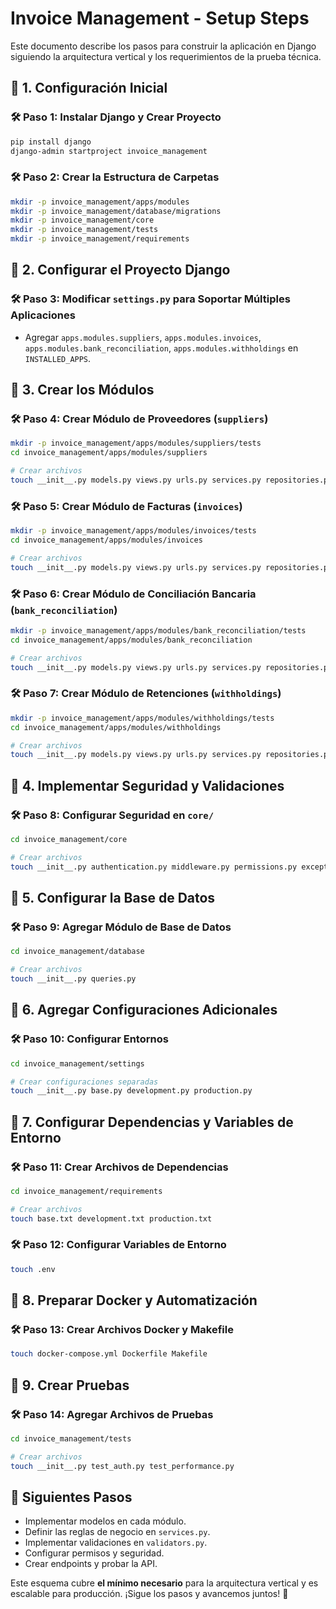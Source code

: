 # Invoice Management - Setup Steps

Este documento describe los pasos para construir la aplicación en Django siguiendo la arquitectura vertical y los requerimientos de la prueba técnica.

## 📌 **1. Configuración Inicial**

### 🛠️ **Paso 1: Instalar Django y Crear Proyecto**
```bash
pip install django
django-admin startproject invoice_management
```

### 🛠️ **Paso 2: Crear la Estructura de Carpetas**
```bash
mkdir -p invoice_management/apps/modules
mkdir -p invoice_management/database/migrations
mkdir -p invoice_management/core
mkdir -p invoice_management/tests
mkdir -p invoice_management/requirements
```


## 📌 **2. Configurar el Proyecto Django**

### 🛠️ **Paso 3: Modificar `settings.py` para Soportar Múltiples Aplicaciones**
- Agregar `apps.modules.suppliers`, `apps.modules.invoices`, `apps.modules.bank_reconciliation`, `apps.modules.withholdings` en `INSTALLED_APPS`.


## 📌 **3. Crear los Módulos**

### 🛠️ **Paso 4: Crear Módulo de Proveedores (`suppliers`)**
```bash
mkdir -p invoice_management/apps/modules/suppliers/tests
cd invoice_management/apps/modules/suppliers

# Crear archivos
touch __init__.py models.py views.py urls.py services.py repositories.py
```

### 🛠️ **Paso 5: Crear Módulo de Facturas (`invoices`)**
```bash
mkdir -p invoice_management/apps/modules/invoices/tests
cd invoice_management/apps/modules/invoices

# Crear archivos
touch __init__.py models.py views.py urls.py services.py repositories.py
```

### 🛠️ **Paso 6: Crear Módulo de Conciliación Bancaria (`bank_reconciliation`)**
```bash
mkdir -p invoice_management/apps/modules/bank_reconciliation/tests
cd invoice_management/apps/modules/bank_reconciliation

# Crear archivos
touch __init__.py models.py views.py urls.py services.py repositories.py
```

### 🛠️ **Paso 7: Crear Módulo de Retenciones (`withholdings`)**
```bash
mkdir -p invoice_management/apps/modules/withholdings/tests
cd invoice_management/apps/modules/withholdings

# Crear archivos
touch __init__.py models.py views.py urls.py services.py repositories.py
```


## 📌 **4. Implementar Seguridad y Validaciones**

### 🛠️ **Paso 8: Configurar Seguridad en `core/`**
```bash
cd invoice_management/core

# Crear archivos
touch __init__.py authentication.py middleware.py permissions.py exceptions.py validators.py
```


## 📌 **5. Configurar la Base de Datos**

### 🛠️ **Paso 9: Agregar Módulo de Base de Datos**
```bash
cd invoice_management/database

# Crear archivos
touch __init__.py queries.py
```


## 📌 **6. Agregar Configuraciones Adicionales**

### 🛠️ **Paso 10: Configurar Entornos**
```bash
cd invoice_management/settings

# Crear configuraciones separadas
touch __init__.py base.py development.py production.py
```


## 📌 **7. Configurar Dependencias y Variables de Entorno**

### 🛠️ **Paso 11: Crear Archivos de Dependencias**
```bash
cd invoice_management/requirements

# Crear archivos
touch base.txt development.txt production.txt
```

### 🛠️ **Paso 12: Configurar Variables de Entorno**
```bash
touch .env
```


## 📌 **8. Preparar Docker y Automatización**

### 🛠️ **Paso 13: Crear Archivos Docker y Makefile**
```bash
touch docker-compose.yml Dockerfile Makefile
```


## 📌 **9. Crear Pruebas**

### 🛠️ **Paso 14: Agregar Archivos de Pruebas**
```bash
cd invoice_management/tests

# Crear archivos
touch __init__.py test_auth.py test_performance.py
```


## 🚀 **Siguientes Pasos**
- Implementar modelos en cada módulo.
- Definir las reglas de negocio en `services.py`.
- Implementar validaciones en `validators.py`.
- Configurar permisos y seguridad.
- Crear endpoints y probar la API.

Este esquema cubre **el mínimo necesario** para la arquitectura vertical y es escalable para producción. ¡Sigue los pasos y avancemos juntos! 🚀
